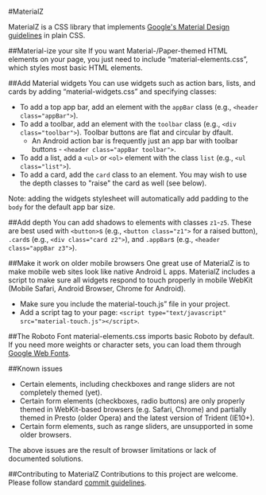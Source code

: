 #MaterialZ

MaterialZ is a CSS library that implements [Google's Material Design guidelines](http://google.com/design) in plain CSS.


##Material-ize your site
If you want Material-/Paper-themed HTML elements on your page, you just need to include “material-elements.css”, which styles most basic HTML elements.

##Add Material widgets
You can use widgets such as action bars, lists, and cards by adding “material-widgets.css” and specifying classes:
* To add a top app bar, add an element with the `appBar` class (e.g., `<header class="appBar">`).
* To add a toolbar, add an element with the `toolbar` class (e.g., `<div class="toolbar">`).  Toolbar buttons are flat and circular by dfault.
  - An Android action bar is frequently just an app bar with toolbar buttons - `<header class="appBar toolbar">`.
* To add a list, add a `<ul>` or `<ol>` element with the class `list` (e.g., `<ul class="list">`).
* To add a card, add the `card` class to an element.  You may wish to use the depth classes to "raise" the card as well (see below).

Note: adding the widgets stylesheet will automatically add padding to the `body` for the default app bar size.

##Add depth
You can add shadows to elements with classes `z1`-`z5`.  These are best used with `<button>`s (e.g., `<button class="z1">` for a raised button), `.card`s (e.g., `<div class="card z2">`), and `.appBar`s (e.g., `<header class="appBar z3">`).

##Make it work on older mobile browsers
One great use of MaterialZ is to make mobile web sites look like native Android L apps.  MaterialZ includes a script to make sure all widgets respond to touch properly in mobile WebKit (Mobile Safari, Android Browser, Chrome for Android).
* Make sure you include the material-touch.js” file in your project.
* Add a script tag to your page: `<script type="text/javascript" src="material-touch.js"></script>`.

##The Roboto Font
material-elements.css imports basic Roboto by default.  If you need more weights or character sets, you can load them through [Google Web Fonts](http://google.com/fonts#UsePlace:use/Collection:Roboto).

##Known issues
* Certain elements, including checkboxes and range sliders are not completely themed (yet).
* Certain form elements (checkboxes, radio buttons) are only properly themed in WebKit-based browsers (e.g. Safari, Chrome) and partially themed in Presto (older Opera) and the latest version of Trident (IE10+).
* Certain form elements, such as range sliders, are unsupported in some older browsers.

The above issues are the result of browser limitations or lack of documented solutions.

##Contributing to MaterialZ
Contributions to this project are welcome.  Please follow standard [commit guidelines](http://git-scm.com/book/ch5-2.html#Commit-Guidelines).

